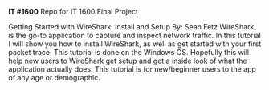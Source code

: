 __IT #1600__
Repo for IT 1600 Final Project

Getting Started with WireShark: Install and Setup
By: Sean Fetz
WireShark is the go-to application to capture and inspect network traffic. In this tutorial I will show you how to install WireShark, as well as get started with your first packet trace. This tutorial is done on the Windows OS.
Hopefully this will help new users to WireShark get setup and get a inside look of what the application actually does. This tutorial is for new/beginner users to the app of any age or demographic.
